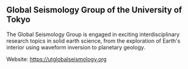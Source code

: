 ## Global Seismology Group of the University of Tokyo

The Global Seismology Group is engaged in exciting interdisciplinary research topics in solid earth science, from the exploration of Earth's interior using waveform inversion to planetary geology.

Website: https://utglobalseismology.org

